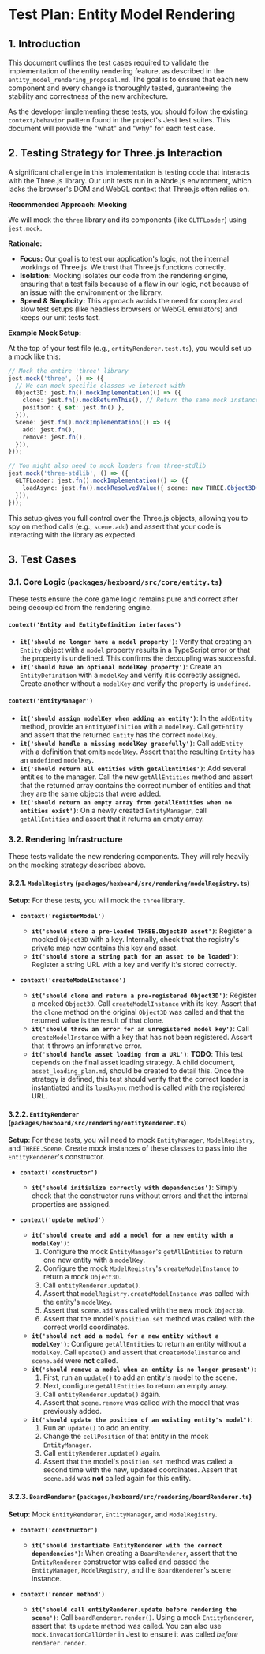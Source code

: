 # Test Plan: Entity Model Rendering

## 1. Introduction

This document outlines the test cases required to validate the implementation of the entity rendering feature, as described in the `entity_model_rendering_proposal.md`. The goal is to ensure that each new component and every change is thoroughly tested, guaranteeing the stability and correctness of the new architecture.

As the developer implementing these tests, you should follow the existing `context/behavior` pattern found in the project's Jest test suites. This document will provide the "what" and "why" for each test case.

## 2. Testing Strategy for Three.js Interaction

A significant challenge in this implementation is testing code that interacts with the Three.js library. Our unit tests run in a Node.js environment, which lacks the browser's DOM and WebGL context that Three.js often relies on.

**Recommended Approach: Mocking**

We will mock the `three` library and its components (like `GLTFLoader`) using `jest.mock`.

**Rationale:**

- **Focus:** Our goal is to test our application's logic, not the internal workings of Three.js. We trust that Three.js functions correctly.
- **Isolation:** Mocking isolates our code from the rendering engine, ensuring that a test fails because of a flaw in our logic, not because of an issue with the environment or the library.
- **Speed & Simplicity:** This approach avoids the need for complex and slow test setups (like headless browsers or WebGL emulators) and keeps our unit tests fast.

**Example Mock Setup:**

At the top of your test file (e.g., `entityRenderer.test.ts`), you would set up a mock like this:

```typescript
// Mock the entire 'three' library
jest.mock('three', () => ({
  // We can mock specific classes we interact with
  Object3D: jest.fn().mockImplementation(() => ({
    clone: jest.fn().mockReturnThis(), // Return the same mock instance
    position: { set: jest.fn() },
  })),
  Scene: jest.fn().mockImplementation(() => ({
    add: jest.fn(),
    remove: jest.fn(),
  })),
}));

// You might also need to mock loaders from three-stdlib
jest.mock('three-stdlib', () => ({
  GLTFLoader: jest.fn().mockImplementation(() => ({
    loadAsync: jest.fn().mockResolvedValue({ scene: new THREE.Object3D() }),
  })),
}));
```

This setup gives you full control over the Three.js objects, allowing you to spy on method calls (e.g., `scene.add`) and assert that your code is interacting with the library as expected.

## 3. Test Cases

### 3.1. Core Logic (`packages/hexboard/src/core/entity.ts`)

These tests ensure the core game logic remains pure and correct after being decoupled from the rendering engine.

#### `context('Entity and EntityDefinition interfaces')`

- **`it('should no longer have a model property')`**: Verify that creating an `Entity` object with a `model` property results in a TypeScript error or that the property is undefined. This confirms the decoupling was successful.
- **`it('should have an optional modelKey property')`**: Create an `EntityDefinition` with a `modelKey` and verify it is correctly assigned. Create another without a `modelKey` and verify the property is `undefined`.

#### `context('EntityManager')`

- **`it('should assign modelKey when adding an entity')`**: In the `addEntity` method, provide an `EntityDefinition` with a `modelKey`. Call `getEntity` and assert that the returned `Entity` has the correct `modelKey`.
- **`it('should handle a missing modelKey gracefully')`**: Call `addEntity` with a definition that omits `modelKey`. Assert that the resulting `Entity` has an `undefined` `modelKey`.
- **`it('should return all entities with getAllEntities')`**: Add several entities to the manager. Call the new `getAllEntities` method and assert that the returned array contains the correct number of entities and that they are the same objects that were added.
- **`it('should return an empty array from getAllEntities when no entities exist')`**: On a newly created `EntityManager`, call `getAllEntities` and assert that it returns an empty array.

### 3.2. Rendering Infrastructure

These tests validate the new rendering components. They will rely heavily on the mocking strategy described above.

#### 3.2.1. `ModelRegistry` (`packages/hexboard/src/rendering/modelRegistry.ts`)

**Setup**: For these tests, you will mock the `three` library.

- **`context('registerModel')`**

  - **`it('should store a pre-loaded THREE.Object3D asset')`**: Register a mocked `Object3D` with a key. Internally, check that the registry's private map now contains this key and asset.
  - **`it('should store a string path for an asset to be loaded')`**: Register a string URL with a key and verify it's stored correctly.

- **`context('createModelInstance')`**
  - **`it('should clone and return a pre-registered Object3D')`**: Register a mocked `Object3D`. Call `createModelInstance` with its key. Assert that the `clone` method on the original `Object3D` was called and that the returned value is the result of that clone.
  - **`it('should throw an error for an unregistered model key')`**: Call `createModelInstance` with a key that has not been registered. Assert that it throws an informative error.
  - **`it('should handle asset loading from a URL')`**: **TODO**: This test depends on the final asset loading strategy. A child document, `asset_loading_plan.md`, should be created to detail this. Once the strategy is defined, this test should verify that the correct loader is instantiated and its `loadAsync` method is called with the registered URL.

#### 3.2.2. `EntityRenderer` (`packages/hexboard/src/rendering/entityRenderer.ts`)

**Setup**: For these tests, you will need to mock `EntityManager`, `ModelRegistry`, and `THREE.Scene`. Create mock instances of these classes to pass into the `EntityRenderer`'s constructor.

- **`context('constructor')`**

  - **`it('should initialize correctly with dependencies')`**: Simply check that the constructor runs without errors and that the internal properties are assigned.

- **`context('update method')`**
  - **`it('should create and add a model for a new entity with a modelKey')`**:
    1.  Configure the mock `EntityManager`'s `getAllEntities` to return one new entity with a `modelKey`.
    2.  Configure the mock `ModelRegistry`'s `createModelInstance` to return a mock `Object3D`.
    3.  Call `entityRenderer.update()`.
    4.  Assert that `modelRegistry.createModelInstance` was called with the entity's `modelKey`.
    5.  Assert that `scene.add` was called with the new mock `Object3D`.
    6.  Assert that the model's `position.set` method was called with the correct world coordinates.
  - **`it('should not add a model for a new entity without a modelKey')`**: Configure `getAllEntities` to return an entity without a `modelKey`. Call `update()` and assert that `createModelInstance` and `scene.add` were **not** called.
  - **`it('should remove a model when an entity is no longer present')`**:
    1.  First, run an `update()` to add an entity's model to the scene.
    2.  Next, configure `getAllEntities` to return an empty array.
    3.  Call `entityRenderer.update()` again.
    4.  Assert that `scene.remove` was called with the model that was previously added.
  - **`it('should update the position of an existing entity's model')`**:
    1.  Run an `update()` to add an entity.
    2.  Change the `cellPosition` of that entity in the mock `EntityManager`.
    3.  Call `entityRenderer.update()` again.
    4.  Assert that the model's `position.set` method was called a second time with the new, updated coordinates. Assert that `scene.add` was **not** called again for this entity.

#### 3.2.3. `BoardRenderer` (`packages/hexboard/src/rendering/boardRenderer.ts`)

**Setup**: Mock `EntityRenderer`, `EntityManager`, and `ModelRegistry`.

- **`context('constructor')`**

  - **`it('should instantiate EntityRenderer with the correct dependencies')`**: When creating a `BoardRenderer`, assert that the `EntityRenderer` constructor was called and passed the `EntityManager`, `ModelRegistry`, and the `BoardRenderer`'s scene instance.

- **`context('render method')`**
  - **`it('should call entityRenderer.update before rendering the scene')`**: Call `boardRenderer.render()`. Using a mock `EntityRenderer`, assert that its `update` method was called. You can also use `mock.invocationCallOrder` in Jest to ensure it was called _before_ `renderer.render`.
